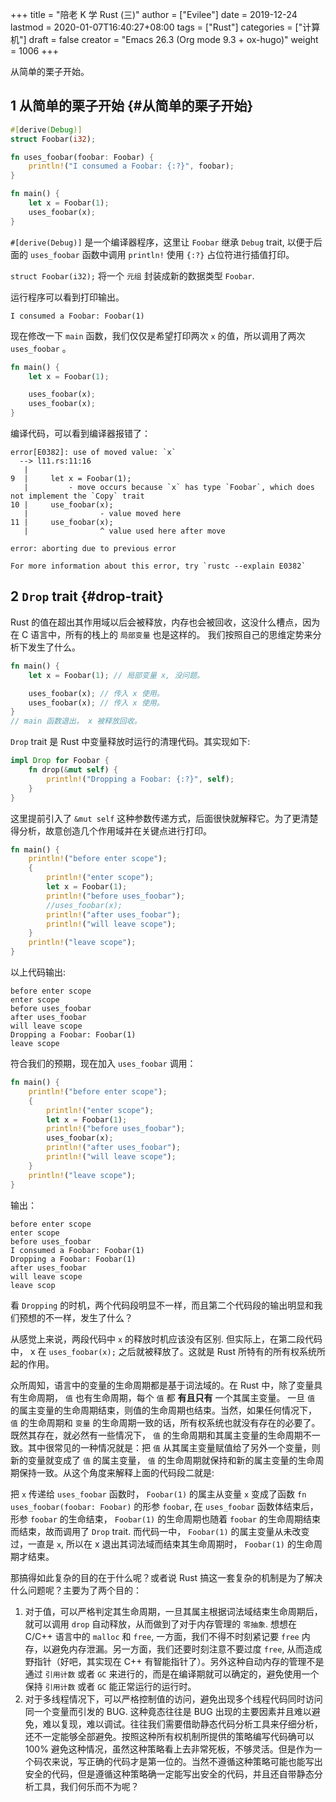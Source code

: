+++
title = "陪老 K 学 Rust (三)"
author = ["Evilee"]
date = 2019-12-24
lastmod = 2020-01-07T16:40:27+08:00
tags = ["Rust"]
categories = ["计算机"]
draft = false
creator = "Emacs 26.3 (Org mode 9.3 + ox-hugo)"
weight = 1006
+++

从简单的栗子开始。

<!--more-->


## <span class="section-num">1</span> 从简单的栗子开始 {#从简单的栗子开始}

```rust
#[derive(Debug)]
struct Foobar(i32);

fn uses_foobar(foobar: Foobar) {
    println!("I consumed a Foobar: {:?}", foobar);
}

fn main() {
    let x = Foobar(1);
    uses_foobar(x);
}
```

`#[derive(Debug)]` 是一个编译器程序，这里让 `Foobar` 继承
`Debug` trait, 以便于后面的 `uses_foobar` 函数中调用 `println!` 使用 `{:?}` 占位符进行插值打印。

`struct Foobar(i32);` 将一个 `元组` 封装成新的数据类型 `Foobar`.

运行程序可以看到打印输出。

```text
I consumed a Foobar: Foobar(1)
```

现在修改一下 `main` 函数，我们仅仅是希望打印两次 `x` 的值，所以调用了两次
`uses_foobar` 。

```rust
fn main() {
    let x = Foobar(1);

    uses_foobar(x);
    uses_foobar(x);
}
```

编译代码，可以看到编译器报错了：

```text
error[E0382]: use of moved value: `x`
  --> l11.rs:11:16
   |
9  |     let x = Foobar(1);
   |         - move occurs because `x` has type `Foobar`, which does not implement the `Copy` trait
10 |     use_foobar(x);
   |                - value moved here
11 |     use_foobar(x);
   |                ^ value used here after move

error: aborting due to previous error

For more information about this error, try `rustc --explain E0382`
```


## <span class="section-num">2</span> `Drop` trait {#drop-trait}

Rust 的值在超出其作用域以后会被释放，内存也会被回收，这没什么槽点，因为在 C 语言中，所有的栈上的 `局部变量` 也是这样的。 我们按照自己的思维定势来分析下发生了什么。

```rust
fn main() {
    let x = Foobar(1); // 局部变量 x, 没问题。

    uses_foobar(x); // 传入 x 使用。
    uses_foobar(x); // 传入 x 使用。
}
// main 函数退出， x 被释放回收。
```

`Drop` trait 是 Rust 中变量释放时运行的清理代码。其实现如下:

```rust
impl Drop for Foobar {
    fn drop(&mut self) {
        println!("Dropping a Foobar: {:?}", self);
    }
}
```

这里提前引入了 `&mut self` 这种参数传递方式，后面很快就解释它。为了更清楚得分析，故意创造几个作用域并在关键点进行打印。

```rust
fn main() {
    println!("before enter scope");
    {
        println!("enter scope");
        let x = Foobar(1);
        println!("before uses_foobar");
        //uses_foobar(x);
        println!("after uses_foobar");
        println!("will leave scope");
    }
    println!("leave scope");
}
```

以上代码输出:

```text
before enter scope
enter scope
before uses_foobar
after uses_foobar
will leave scope
Dropping a Foobar: Foobar(1)
leave scope
```

符合我们的预期，现在加入 `uses_foobar` 调用：

```rust
fn main() {
    println!("before enter scope");
    {
        println!("enter scope");
        let x = Foobar(1);
        println!("before uses_foobar");
        uses_foobar(x);
        println!("after uses_foobar");
        println!("will leave scope");
    }
    println!("leave scope");
}
```

输出：

```text
before enter scope
enter scope
before uses_foobar
I consumed a Foobar: Foobar(1)
Dropping a Foobar: Foobar(1)
after uses_foobar
will leave scope
leave scop
```

看 `Dropping` 的时机，两个代码段明显不一样，而且第二个代码段的输出明显和我们预想的不一样，发生了什么？

从感觉上来说，两段代码中 `x` 的释放时机应该没有区别. 但实际上，在第二段代码中，
x 在 `uses_foobar(x);` 之后就被释放了。这就是 Rust 所特有的所有权系统所起的作用。

众所周知，语言中的变量的生命周期都是基于词法域的。在 Rust 中，除了变量具有生命周期， `值` 也有生命周期，每个 `值` 都 **有且只有** 一个其属主变量。 一旦 `值` 的属主变量的生命周期结束，则值的生命周期也结束。当然，如果任何情况下， `值` 的生命周期和 `变量` 的生命周期一致的话，所有权系统也就没有存在的必要了。既然其存在，就必然有一些情况下， `值` 的生命周期和其属主变量的生命周期不一致。其中很常见的一种情况就是：把 `值` 从其属主变量赋值给了另外一个变量，则新的变量就变成了 `值` 的属主变量， `值` 的生命周期就保持和新的属主变量的生命周期保持一致。从这个角度来解释上面的代码段二就是:

把 `x` 传递给 `uses_foobar` 函数时， `Foobar(1)` 的属主从变量 `x` 变成了函数
`fn uses_foobar(foobar: Foobar)` 的形参 `foobar`,
在 `uses_foobar` 函数体结束后，形参 `foobar` 的生命结束， `Foobar(1)` 的生命周期也随着 `foobar` 的生命周期结束而结束，故而调用了 `Drop` trait. 而代码一中，
`Foobar(1)` 的属主变量从未改变过，一直是 `x`, 所以在 x 退出其词法域而结束其生命周期时， `Foobar(1)` 的生命周期才结束。

那搞得如此复杂的目的在于什么呢？或者说 Rust 搞这一套复杂的机制是为了解决什么问题呢？主要为了两个目的：

1.  对于值，可以严格判定其生命周期，一旦其属主根据词法域结束生命周期后，就可以调用 `drop` 自动释放，从而做到了对于内存管理的 `零抽象`. 想想在 C/C++ 语言中的
    `malloc` 和 `free`, 一方面，我们不得不时刻紧记要 `free` 内存，以避免内存泄漏。另一方面，我们还要时刻注意不要过度 `free`, 从而造成野指针（好吧，其实现在 C++
    有智能指针了）。另外这种自动内存的管理不是通过 `引用计数` 或者 `GC` 来进行的，而是在编译期就可以确定的，避免使用一个保持 `引用计数` 或者 `GC` 能正常运行的运行时。
2.  对于多线程情况下，可以严格控制值的访问，避免出现多个线程代码同时访问同一个变量而引发的 BUG. 这种竟态往往是 BUG 出现的主要因素并且难以避免，难以复现，难以调试。往往我们需要借助静态代码分析工具来仔细分析，还不一定能够全部避免。按照这种所有权机制所提供的策略编写代码确可以 100% 避免这种情况，虽然这种策略看上去非常死板，不够灵活。但是作为一个码农来说，写正确的代码才是第一位的。当然不遵循这种策略可能也能写出安全的代码，但是遵循这种策略确一定能写出安全的代码，并且还自带静态分析工具，我们何乐而不为呢？
